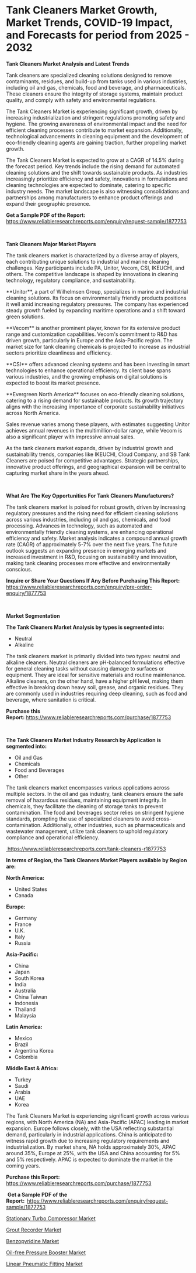 <p><h1>Tank Cleaners Market Growth, Market Trends, COVID-19 Impact, and Forecasts for period from 2025 - 2032</h1></p><p><strong>Tank Cleaners Market Analysis and Latest Trends</strong></p>
<p><p>Tank cleaners are specialized cleaning solutions designed to remove contaminants, residues, and build-up from tanks used in various industries, including oil and gas, chemicals, food and beverage, and pharmaceuticals. These cleaners ensure the integrity of storage systems, maintain product quality, and comply with safety and environmental regulations. </p><p>The Tank Cleaners Market is experiencing significant growth, driven by increasing industrialization and stringent regulations promoting safety and hygiene. The growing awareness of environmental impact and the need for efficient cleaning processes contribute to market expansion. Additionally, technological advancements in cleaning equipment and the development of eco-friendly cleaning agents are gaining traction, further propelling market growth. </p><p>The Tank Cleaners Market is expected to grow at a CAGR of 14.5% during the forecast period. Key trends include the rising demand for automated cleaning solutions and the shift towards sustainable products. As industries increasingly prioritize efficiency and safety, innovations in formulations and cleaning technologies are expected to dominate, catering to specific industry needs. The market landscape is also witnessing consolidations and partnerships among manufacturers to enhance product offerings and expand their geographic presence.</p></p>
<p><strong>Get a Sample PDF of the Report:&nbsp;</strong> <a href="https://www.reliableresearchreports.com/enquiry/request-sample/1877753?utm_campaign=3025&utm_medium=2&utm_source=Github&utm_content=ia&utm_term=02042025&utm_id=tank-cleaners">https://www.reliableresearchreports.com/enquiry/request-sample/1877753</a></p>
<p>&nbsp;</p>
<p><strong>Tank Cleaners Major Market Players</strong></p>
<p><p>The tank cleaners market is characterized by a diverse array of players, each contributing unique solutions to industrial and marine cleaning challenges. Key participants include PA, Unitor, Vecom, CSI, IKEUCHI, and others. The competitive landscape is shaped by innovations in cleaning technology, regulatory compliance, and sustainability.</p><p>**Unitor**, a part of Wilhelmsen Group, specializes in marine and industrial cleaning solutions. Its focus on environmentally friendly products positions it well amid increasing regulatory pressures. The company has experienced steady growth fueled by expanding maritime operations and a shift toward green solutions. </p><p>**Vecom** is another prominent player, known for its extensive product range and customization capabilities. Vecom's commitment to R&D has driven growth, particularly in Europe and the Asia-Pacific region. The market size for tank cleaning chemicals is projected to increase as industrial sectors prioritize cleanliness and efficiency.</p><p>**CSI** offers advanced cleaning systems and has been investing in smart technologies to enhance operational efficiency. Its client base spans various industries, and the growing emphasis on digital solutions is expected to boost its market presence.</p><p>**Evergreen North America** focuses on eco-friendly cleaning solutions, catering to a rising demand for sustainable products. Its growth trajectory aligns with the increasing importance of corporate sustainability initiatives across North America.</p><p>Sales revenue varies among these players, with estimates suggesting Unitor achieves annual revenues in the multimillion-dollar range, while Vecom is also a significant player with impressive annual sales. </p><p>As the tank cleaners market expands, driven by industrial growth and sustainability trends, companies like IKEUCHI, Cloud Company, and SB Tank Cleaners are poised for competitive advantages. Strategic partnerships, innovative product offerings, and geographical expansion will be central to capturing market share in the years ahead.</p></p>
<p>&nbsp;</p>
<p><strong>What Are The Key Opportunities For Tank Cleaners Manufacturers?</strong></p>
<p><p>The tank cleaners market is poised for robust growth, driven by increasing regulatory pressures and the rising need for efficient cleaning solutions across various industries, including oil and gas, chemicals, and food processing. Advances in technology, such as automated and environmentally friendly cleaning systems, are enhancing operational efficiency and safety. Market analysis indicates a compound annual growth rate (CAGR) of approximately 5-7% over the next five years. The future outlook suggests an expanding presence in emerging markets and increased investment in R&D, focusing on sustainability and innovation, making tank cleaning processes more effective and environmentally conscious.</p></p>
<p><strong>Inquire or Share Your Questions If Any Before Purchasing This Report:</strong> <a href="https://www.reliableresearchreports.com/enquiry/pre-order-enquiry/1877753?utm_campaign=3025&utm_medium=2&utm_source=Github&utm_content=ia&utm_term=02042025&utm_id=tank-cleaners">https://www.reliableresearchreports.com/enquiry/pre-order-enquiry/1877753</a></p>
<p>&nbsp;</p>
<p><strong>Market Segmentation</strong></p>
<p><strong>The Tank Cleaners Market Analysis by types is segmented into:</strong></p>
<p><ul><li>Neutral</li><li>Alkaline</li></ul></p>
<p><p>The tank cleaners market is primarily divided into two types: neutral and alkaline cleaners. Neutral cleaners are pH-balanced formulations effective for general cleaning tasks without causing damage to surfaces or equipment. They are ideal for sensitive materials and routine maintenance. Alkaline cleaners, on the other hand, have a higher pH level, making them effective in breaking down heavy soil, grease, and organic residues. They are commonly used in industries requiring deep cleaning, such as food and beverage, where sanitation is critical.</p></p>
<p><strong>Purchase this Report:&nbsp;</strong><a href="https://www.reliableresearchreports.com/purchase/1877753?utm_campaign=3025&utm_medium=2&utm_source=Github&utm_content=ia&utm_term=02042025&utm_id=tank-cleaners">https://www.reliableresearchreports.com/purchase/1877753</a></p>
<p>&nbsp;</p>
<p><strong>The Tank Cleaners Market Industry Research by Application is segmented into:</strong></p>
<p><ul><li>Oil and Gas</li><li>Chemicals</li><li>Food and Beverages</li><li>Other</li></ul></p>
<p><p>The tank cleaners market encompasses various applications across multiple sectors. In the oil and gas industry, tank cleaners ensure the safe removal of hazardous residues, maintaining equipment integrity. In chemicals, they facilitate the cleaning of storage tanks to prevent contamination. The food and beverages sector relies on stringent hygiene standards, prompting the use of specialized cleaners to avoid cross-contamination. Additionally, other industries, such as pharmaceuticals and wastewater management, utilize tank cleaners to uphold regulatory compliance and operational efficiency.</p></p>
<p><a href="https://www.reliableresearchreports.com/tank-cleaners-r1877753?utm_campaign=3025&utm_medium=2&utm_source=Github&utm_content=ia&utm_term=02042025&utm_id=tank-cleaners">&nbsp;https://www.reliableresearchreports.com/tank-cleaners-r1877753</a></p>
<p><strong>In terms of Region, the Tank Cleaners Market Players available by Region are:</strong></p>
<p>
    <p> <strong> North America: </strong>
        <ul>
            <li>United States</li>
            <li>Canada</li>
        </ul>
        </p> 
    <p> <strong> Europe: </strong>
        <ul>
            <li>Germany</li>
            <li>France</li>
            <li>U.K.</li>
            <li>Italy</li>
            <li>Russia</li>
        </ul>
        </p> 
    <p> <strong> Asia-Pacific: </strong>
        <ul>
            <li>China</li>
            <li>Japan</li>
            <li>South Korea</li>
            <li>India</li>
            <li>Australia</li>
            <li>China Taiwan</li>
            <li>Indonesia</li>
            <li>Thailand</li>
            <li>Malaysia</li>
        </ul>
        </p> 
    <p> <strong> Latin America: </strong>
        <ul>
            <li>Mexico</li>
            <li>Brazil</li>
            <li>Argentina Korea</li>
            <li>Colombia</li>
        </ul>
        </p> 
    <p> <strong> Middle East & Africa: </strong>
        <ul>
            <li>Turkey</li>
            <li>Saudi</li>
            <li>Arabia</li>
            <li>UAE</li>
            <li>Korea</li>
        </ul>
    </p>
    </p>
<p><p>The Tank Cleaners Market is experiencing significant growth across various regions, with North America (NA) and Asia-Pacific (APAC) leading in market expansion. Europe follows closely, with the USA reflecting substantial demand, particularly in industrial applications. China is anticipated to witness rapid growth due to increasing regulatory requirements and industrialization. By market share, NA holds approximately 30%, APAC around 35%, Europe at 25%, with the USA and China accounting for 5% and 5% respectively. APAC is expected to dominate the market in the coming years.</p></p>
<p><strong>Purchase this Report: </strong><a href="https://www.reliableresearchreports.com/purchase/1877753?utm_campaign=3025&utm_medium=2&utm_source=Github&utm_content=ia&utm_term=02042025&utm_id=tank-cleaners">https://www.reliableresearchreports.com/purchase/1877753</a></p>
<p>&nbsp;<strong>Get a Sample PDF of the Report:&nbsp;&nbsp;</strong><a href="https://www.reliableresearchreports.com/enquiry/request-sample/1877753?utm_campaign=3025&utm_medium=2&utm_source=Github&utm_content=ia&utm_term=02042025&utm_id=tank-cleaners">https://www.reliableresearchreports.com/enquiry/request-sample/1877753</a></p>
<p><strong></strong></p>
<p><p><a href="https://www.linkedin.com/pulse/future-stationary-turbo-compressor-market-revenue-worth-cagr-uj4zf?utm_campaign=3025&utm_medium=2&utm_source=Github&utm_content=ia&utm_term=02042025&utm_id=tank-cleaners">Stationary Turbo Compressor Market</a></p><p><a href="https://www.linkedin.com/pulse/mapping-grout-recorder-market-trends-challenges-breakthroughs-r4fhf?utm_campaign=3025&utm_medium=2&utm_source=Github&utm_content=ia&utm_term=02042025&utm_id=tank-cleaners">Grout Recorder Market</a></p><p><a href="https://github.com/guinoopandam/Market-Research-Report-List-1/blob/main/benzopyridine-market.md?utm_campaign=3025&utm_medium=2&utm_source=Github&utm_content=ia&utm_term=02042025&utm_id=tank-cleaners">Benzopyridine Market</a></p><p><a href="https://www.linkedin.com/pulse/oil-free-pressure-booster-market-demand-revenue-growth-47-cagr-f6cxf?utm_campaign=3025&utm_medium=2&utm_source=Github&utm_content=ia&utm_term=02042025&utm_id=tank-cleaners">Oil-free Pressure Booster Market</a></p><p><a href="https://www.linkedin.com/pulse/current-future-growth-potential-linear-pneumatic-fitting-uibvf?utm_campaign=3025&utm_medium=2&utm_source=Github&utm_content=ia&utm_term=02042025&utm_id=tank-cleaners">Linear Pneumatic Fitting Market</a></p></p>